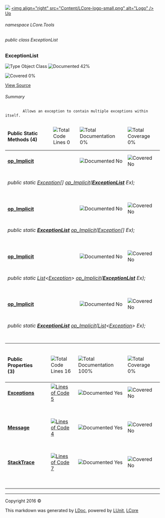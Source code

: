 ![](Content/LCore-banner-small.png "")
[&lt;img align=&quot;right&quot; src=&quot;Content/LCore-logo-small.png&quot; alt=&quot;Logo&quot; /&gt;](../README.md)
[Up](docs/L.md)

###### namespace LCore.Tools

###### public class ExceptionList

### ExceptionList

 ![Type Object Class](http://b.repl.ca/v1/Type-Object%20Class-blue.png "") ![Documented 42%](http://b.repl.ca/v1/Documented-42%25-yellow.png "")

![Covered 0%](http://b.repl.ca/v1/Covered-0%25-red.png "")

[View Source](Tools/ExceptionList.cs#L)

###### Summary

            Allows an exception to contain multiple exceptions within itself.
            

<table>
<thead><tr><td><h4>Public Static Methods <strong>(4)</strong></h4></td>
<td></td>
<td><img src="http://b.repl.ca/v1/Total%20Code%20Lines-0-red.png" alt="Total Code Lines 0" /></td>
<td><img src="http://b.repl.ca/v1/Total%20Documentation-0%25-red.png" alt="Total Documentation 0%" /></td>
<td><img src="http://b.repl.ca/v1/Total%20Coverage-0%25-red.png" alt="Total Coverage 0%" /></td></tr></thead>
<tr><td><h4><strong><a href="docs/ExceptionList_op_Implicit-0.md" alt="">op_Implicit</a></strong></h4></td>
<td>   </td>
<td></td>
<td><img src="http://b.repl.ca/v1/Documented-No-red.png" alt="Documented No" /></td>
<td><img src="http://b.repl.ca/v1/Covered-No-red.png" alt="Covered No" /></td></tr>
<tr><td align="Left" colspan="5"><h6>public static <a href="https://msdn.microsoft.com/en-us/library/system.exception.aspx" alt="">Exception</a>[] <a href="" alt="">op_Implicit</a>(<strong><a href="docs/ExceptionList.md" alt="">ExceptionList</a></strong> Ex);</h6>
</td>
</tr>
<tr><td><h4><strong><a href="docs/ExceptionList_op_Implicit-1.md" alt="">op_Implicit</a></strong></h4></td>
<td>   </td>
<td></td>
<td><img src="http://b.repl.ca/v1/Documented-No-red.png" alt="Documented No" /></td>
<td><img src="http://b.repl.ca/v1/Covered-No-red.png" alt="Covered No" /></td></tr>
<tr><td align="Left" colspan="5"><h6>public static <strong><a href="docs/ExceptionList.md" alt="">ExceptionList</a></strong> <a href="" alt="">op_Implicit</a>(<a href="https://msdn.microsoft.com/en-us/library/system.exception.aspx" alt="">Exception</a>[] Ex);</h6>
</td>
</tr>
<tr><td><h4><strong><a href="docs/ExceptionList_op_Implicit-2.md" alt="">op_Implicit</a></strong></h4></td>
<td>   </td>
<td></td>
<td><img src="http://b.repl.ca/v1/Documented-No-red.png" alt="Documented No" /></td>
<td><img src="http://b.repl.ca/v1/Covered-No-red.png" alt="Covered No" /></td></tr>
<tr><td align="Left" colspan="5"><h6>public static <a href="https://msdn.microsoft.com/en-us/library/6sh2ey19.aspx" alt="" target="_blank">List</a>&lt;<a href="https://msdn.microsoft.com/en-us/library/system.exception.aspx" alt="">Exception</a>&gt; <a href="" alt="">op_Implicit</a>(<strong><a href="docs/ExceptionList.md" alt="">ExceptionList</a></strong> Ex);</h6>
</td>
</tr>
<tr><td><h4><strong><a href="docs/ExceptionList_op_Implicit-3.md" alt="">op_Implicit</a></strong></h4></td>
<td>   </td>
<td></td>
<td><img src="http://b.repl.ca/v1/Documented-No-red.png" alt="Documented No" /></td>
<td><img src="http://b.repl.ca/v1/Covered-No-red.png" alt="Covered No" /></td></tr>
<tr><td align="Left" colspan="5"><h6>public static <strong><a href="docs/ExceptionList.md" alt="">ExceptionList</a></strong> <a href="" alt="">op_Implicit</a>(<a href="https://msdn.microsoft.com/en-us/library/6sh2ey19.aspx" alt="" target="_blank">List</a>&lt;<a href="https://msdn.microsoft.com/en-us/library/system.exception.aspx" alt="">Exception</a>&gt; Ex);</h6>
</td>
</tr>
<tr><td width="850px" colspan="5"></td></tr>
</table>


<table>
<thead><tr><td><h4>Public Properties <strong>(3)</strong></h4></td>
<td></td>
<td><img src="http://b.repl.ca/v1/Total%20Code%20Lines-16-blue.png" alt="Total Code Lines 16" /></td>
<td><img src="http://b.repl.ca/v1/Total%20Documentation-100%25-brightgreen.png" alt="Total Documentation 100%" /></td>
<td><img src="http://b.repl.ca/v1/Total%20Coverage-0%25-red.png" alt="Total Coverage 0%" /></td></tr></thead>
<tr><td><h4><strong><a href="docs/ExceptionList_Exceptions.md" alt="">Exceptions</a></strong></h4></td>
<td>   </td>
<td><a href="Tools/ExceptionList.cs#L45" alt=""><img src="http://b.repl.ca/v1/Lines%20of%20Code-5-blue.png" alt="Lines of Code 5" /></a></td>
<td><img src="http://b.repl.ca/v1/Documented-Yes-brightgreen.png" alt="Documented Yes" /></td>
<td><img src="http://b.repl.ca/v1/Covered-No-red.png" alt="Covered No" /></td></tr>
<tr><td align="Left" colspan="5"><h6></h6>
</td>
</tr>
<tr><td><h4><strong><a href="docs/ExceptionList_Message.md" alt="">Message</a></strong></h4></td>
<td>   </td>
<td><a href="Tools/ExceptionList.cs#L58" alt=""><img src="http://b.repl.ca/v1/Lines%20of%20Code-4-blue.png" alt="Lines of Code 4" /></a></td>
<td><img src="http://b.repl.ca/v1/Documented-Yes-brightgreen.png" alt="Documented Yes" /></td>
<td><img src="http://b.repl.ca/v1/Covered-No-red.png" alt="Covered No" /></td></tr>
<tr><td align="Left" colspan="5"><h6></h6>
</td>
</tr>
<tr><td><h4><strong><a href="docs/ExceptionList_StackTrace.md" alt="">StackTrace</a></strong></h4></td>
<td>   </td>
<td><a href="Tools/ExceptionList.cs#L66" alt=""><img src="http://b.repl.ca/v1/Lines%20of%20Code-7-blue.png" alt="Lines of Code 7" /></a></td>
<td><img src="http://b.repl.ca/v1/Documented-Yes-brightgreen.png" alt="Documented Yes" /></td>
<td><img src="http://b.repl.ca/v1/Covered-No-red.png" alt="Covered No" /></td></tr>
<tr><td align="Left" colspan="5"><h6></h6>
</td>
</tr>
<tr><td width="850px" colspan="5"></td></tr>
</table>




---

Copyright 2016 &copy; [](../README.md) [](../TableOfContents.md)

This markdown was generated by [LDoc](https://github.com/CodeSingularity/LDoc), powered by [LUnit](https://github.com/CodeSingularity/LUnit), [LCore](https://github.com/CodeSingularity/LCore)
